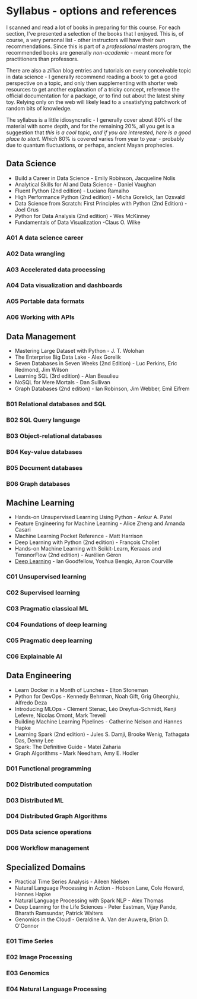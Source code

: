 # Syllabus - options and references

I scanned and read a lot of books in preparing for this course. For each section, I've presented a selection of the books that I enjoyed. This is, of course, a very personal list - other instructors will have their own recommendations. Since this is part of a *professional* masters program, the recommended books are generally *non-academic* - meant more for practitioners than professors. 

There are also a *zillion* blog entries and tutorials on every conceivable topic in data science - I generally recommend reading a book to get a good perspective on a topic, and only then supplementing with shorter web resources to get another explanation of a tricky concept, reference the official documentation for a package, or to find out about the latest shiny toy. Relying only on the web will likely lead to a unsatisfying patchwork of random bits of knowledge.

The syllabus is a little idiosyncratic - I generally cover about 80% of the material with some depth, and for the remaining 20%, all you get is a suggestion that *this is a cool topic, and if you are interested, here is a good place to start*. *Which* 80% is covered varies from year to year - probably due to quantum fluctuations, or perhaps, ancient Mayan prophecies.

## Data Science

- Build a Career in Data Science - Emily Robinson, Jacqueline Nolis
- Analytical Skills for AI and Data Science - Daniel Vaughan
- Fluent Python (2nd edition) - Luciano Ramalho
- High Performance Python (2nd edition) - Micha Gorelick, Ian Ozsvald
- Data Science from Scratch: First Principles with Python (2nd Edition) - Joel Grus
- Python for Data Analysis (2nd edition) - Wes McKinney
- Fundamentals of Data Visualization -Claus O. Wilke

### A01 A data science career

### A02 Data wrangling

### A03 Accelerated data processing

### A04 Data visualization and dashboards

### A05 Portable data formats

### A06 Working with APIs

## Data Management

- Mastering Large Dataset with Python - J. T. Wolohan
- The Enterprise Big Data Lake - Alex Gorelik
- Seven Databases in Seven Weeks (2nd Edition) - Luc Perkins, Eric Redmond, Jim Wilson
- Learning SQL (3rd edition) - Alan Beaulieu
- NoSQL for Mere Mortals - Dan Sullivan
- Graph Databases (2nd edition) - Ian Robinson, Jim Webber, Emil Eifrem

### B01 Relational databases and SQL

### B02 SQL Query language

### B03 Object-relational databases

### B04 Key-value databases

### B05 Document databases

### B06 Graph databases

## Machine Learning

- Hands-on Unsupervised Learning Using Python - Ankur A. Patel
- Feature Engineering for Machine Learning - Alice Zheng and Amanda Casari
- Machine Learning Pocket Reference - Matt Harrison
- Deep Learning with Python (2nd edition) - François Chollet
- Hands-on Machine Learning with Scikit-Learn, Keraaas and TensnorFlow (2nd edition) - Aurélien Géron
- [Deep Learning](https://www.deeplearningbook.org) - Ian Goodfellow, Yoshua Bengio, Aaron Courville

### C01 Unsupervised learning

### C02 Supervised learning

### C03 Pragmatic classical ML

### C04 Foundations of deep learning

### C05 Pragmatic deep learning

### C06 Explainable AI

## Data Engineering

- Learn Docker in a Month of Lunches - Elton Stoneman
- Python for DevOps - Kennedy Behrman, Noah Gift, Grig Gheorghiu, Alfredo Deza
- Introducing MLOps - Clément Stenac, Léo Dreyfus-Schmidt, Kenji Lefevre, Nicolas Omont, Mark Treveil
- Building Machine Learning Pipelines - Catherine Nelson and Hannes Hapke
- Learning Spark (2nd edition) - Jules S. Damji, Brooke Wenig, Tathagata Das, Denny Lee
- Spark: The Definitive Guide - Matei Zaharia
- Graph Algorithms - Mark Needham, Amy E. Hodler

### D01 Functional programming

### D02 Distributed computation

### D03 Distributed ML

### D04 Distributed Graph Algorithms

### D05 Data science operations

### D06 Workflow management

## Specialized Domains 

- Practical Time Series Analysis - Aileen Nielsen
- Natural Language Processing in Action - Hobson Lane, Cole Howard, Hannes Hapke
- Natural Language Processing with Spark NLP - Alex Thomas
- Deep Learning for the Life Sciences - Peter Eastman, Vijay Pande, Bharath Ramsundar, Patrick Walters
- Genomics in the Cloud - Geraldine A. Van der Auwera, Brian D. O'Connor

### E01 Time Series

### E02 Image Processing

### E03 Genomics

### E04 Natural Language Processing